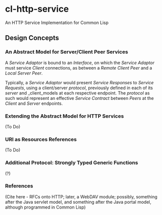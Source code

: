 cl-http-service
===============

An HTTP Service Implementation for Common Lisp


## Design Concepts

### An Abstract Model for Server/Client Peer Services

A _Service Adaptor_ is bound to an _Interface_, on which the
_Service Adaptor_ must service _Client_ connections, as between a
_Remote Client_ _Peer_ and a _Local Server_ _Peer_.

Typically, a _Service Adaptor_ would present _Service Responses_ to
_Service Requests_, using a client/server _protocol_, previously
defined in each of its _server_ and _client_models at each respective
endpoint. The _protocol_ as such would represent an effective
_Service Contract_ between _Peers_ at the _Client_ and _Server_
endpoints.

### Extending the Abstract Model for HTTP Services

(To Do)


### URI as Resources References

(To Do)

### Additional Protocol: Strongly Typed Generic Functions

(?)

### References

(Cite here - RFCs onto HTTP; later, a WebDAV module; possibly,
something after the Java servlet model, and something after the Java
portal model, although programmed in Common Lisp)
